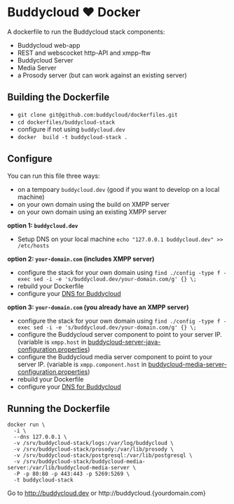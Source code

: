 Buddycloud ♥ Docker
===================

A dockerfile to run the Buddycloud stack components:
* Buddycloud web-app
* REST and webscocket http-API and xmpp-ftw
* Buddycloud Server
* Media Server
* a Prosody server (but can work against an existing server)

## Building the Dockerfile

* `git clone git@github.com:buddycloud/dockerfiles.git`
* `cd dockerfiles/buddycloud-stack`
* configure if not using `buddycloud.dev`
* `docker  build -t buddycloud-stack .`

## Configure

You can run this file three ways:
* on a tempoary `buddycloud.dev` (good if you want to develop on a local machine)
* on your own domain using the build on XMPP server
* on your own domain using an existing XMPP server

**option 1: `buddycloud.dev`**

* Setup DNS on your local machine `echo "127.0.0.1 buddycloud.dev" >> /etc/hosts`

**option 2: `your-domain.com` (includes XMPP server)**

* configure the stack for your own domain using `find ./config -type f -exec sed -i -e 's/buddycloud.dev/your-domain.com/g' {} \;`
* rebuild your Dockerfile
* configure your [DNS for Buddycloud](http://buddycloud.com/install#buddycloud_dns_)

**option 3: `your-domain.com` (you already have an XMPP server)**

* configure the stack for your own domain using `find ./config -type f -exec sed -i -e 's/buddycloud.dev/your-domain.com/g' {} \;`
* configure the Buddycloud server component to point to your server IP. (variable is `xmpp.host` in  [buddycloud-server-java-configuration.properties](https://github.com/buddycloud/dockerfiles/blob/master/buddycloud-stack/config/buddycloud-server-java-configuration.properties))
* configure the Buddycloud media server component to point to your server IP. (variable is `xmpp.component.host` in [buddycloud-media-server-configuration.properties](https://github.com/buddycloud/dockerfiles/blob/master/buddycloud-stack/config/buddycloud-media-server-configuration.properties))
* rebuild your Dockerfile
* configure your [DNS for Buddycloud](http://buddycloud.com/install#buddycloud_dns_)

## Running the Dockerfile

```
docker run \
  -i \
  --dns 127.0.0.1 \
  -v /srv/buddycloud-stack/logs:/var/log/buddycloud \
  -v /srv/buddycloud-stack/prosody:/var/lib/prosody \
  -v /srv/buddycloud-stack/postgresql:/var/lib/postgresql \
  -v /srv/buddycloud-stack/buddycloud-media-server:/var/lib/buddycloud-media-server \
  -P -p 80:80 -p 443:443 -p 5269:5269 \
  -t buddycloud-stack
```

Go to http://buddycloud.dev or http://buddycloud.{yourdomain.com}
